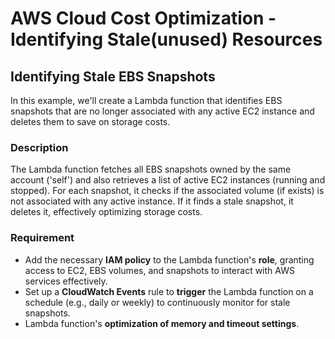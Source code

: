 # AWS Cloud Cost Optimization - Identifying Stale(unused) Resources

## Identifying Stale EBS Snapshots

In this example, we'll create a Lambda function that identifies EBS snapshots that are no longer associated with any active EC2 instance and deletes them to save on storage costs.

### Description

The Lambda function fetches all EBS snapshots owned by the same account ('self') and also retrieves a list of active EC2 instances (running and stopped). For each snapshot, it checks if the associated volume (if exists) is not associated with any active instance. If it finds a stale snapshot, it deletes it, effectively optimizing storage costs.

### Requirement

- Add the necessary **IAM policy** to the Lambda function's **role**, granting access to EC2, EBS volumes, and snapshots to interact with AWS services effectively.
- Set up a **CloudWatch Events** rule to **trigger** the Lambda function on a schedule (e.g., daily or weekly) to continuously monitor for stale snapshots.
- Lambda function's **optimization of memory and timeout settings**.
